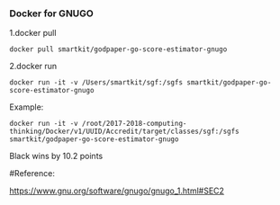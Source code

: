 ### Docker for GNUGO

1.docker pull
```
docker pull smartkit/godpaper-go-score-estimator-gnugo
```

2.docker run
```
docker run -it -v /Users/smartkit/sgf:/sgfs smartkit/godpaper-go-score-estimator-gnugo
```


Example:
```
docker run -it -v /root/2017-2018-computing-thinking/Docker/v1/UUID/Accredit/target/classes/sgf:/sgfs smartkit/godpaper-go-score-estimator-gnugo
```
Black wins by 10.2 points

#Reference:

https://www.gnu.org/software/gnugo/gnugo_1.html#SEC2
